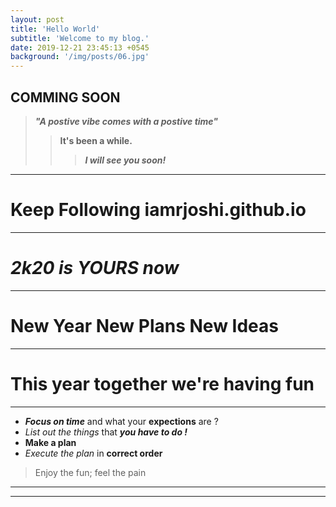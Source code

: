 ```yaml
---
layout: post
title: 'Hello World'
subtitle: 'Welcome to my blog.'
date: 2019-12-21 23:45:13 +0545
background: '/img/posts/06.jpg'
---
```


## COMMING SOON

[//]: # 'https://github.com/mmistakes/made-mistakes-jekyll/blob/master/_config.yml'
[//]: # 'https://www.markdownguide.org/cheat-sheet/'
[//]: # 'https://jekyllrb.com/docs/configuration/markdown/'
[//]: #comment

> **_"A postive vibe comes with a postive time"_**
>
> > **It's been a while.**
> >
> > > **_I will see you soon!_**

---

# Keep Following iamrjoshi.github.io

---

# **_2k20 is YOURS now_**

---

# New Year New Plans New Ideas

---

# This year together we're having fun

---

- **_Focus on time_** and what your **expections** are ?
- _List out the things_ that **_you have to do !_**
- **Make a plan**
- _Execute the plan_ in **correct order**

> Enjoy the fun; feel the pain

---

---
